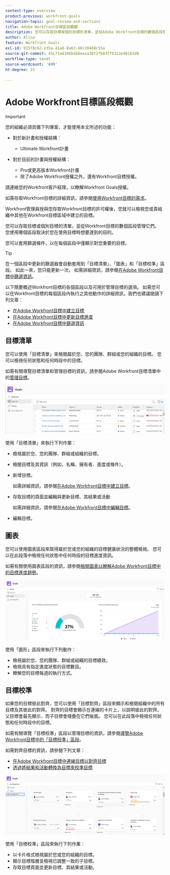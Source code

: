 ```yaml
---
content-type: overview
product-previous: workfront-goals
navigation-topic: goal-review-and-sections
title: Adobe Workfront目標區段概觀
description: 您可以存取目標或個別目標的清單，並從Adobe Workfront目標的數個區段管理它們。 使用哪個區段取決於您使用目標時想要達到的目的。
author: Alina
feature: Workfront Goals
exl-id: 915f8c62-e35a-41a0-8a63-40c28468c55a
source-git-commit: 45c71a8106bdb8eeaa38f2fb83ff0312e48183d0
workflow-type: tm+mt
source-wordcount: '699'
ht-degree: 1%

---
```


# Adobe Workfront目標區段概觀

>[!IMPORTANT]
>
>您的組織必須具備下列專案，才能使用本文所述的功能：
>
>* 對於新計畫和授權結構：
>
>   * Ultimate Workfront計畫
>    
>* 對於目前的計畫與授權結構：
>
>   * Pro或更高版本Workfront計畫
>   * 除了Adobe Workfront授權之外，還有Workfront目標授權。
>
>請連絡您的Workfront客戶經理，以瞭解Workfront Goals授權。
> 
>如需存取Workfront目標的詳細資訊，請參閱[使用Workfront目標的需求](/help/quicksilver/workfront-goals/goal-management/access-needed-for-wf-goals.md)。

Workfront管理員授與您存取Workfront目標的許可權後，您就可以檢視您或貴組織中其他在Workfront目標區域中建立的目標。

您可以存取目標或個別目標的清單，並從Workfront目標的數個區段管理它們。 您使用哪個區段取決於您在使用目標時想要達到的目的。

您可以套用篩選條件，以在每個區段中僅顯示對您重要的目標。

>[!TIP]
>
>在一個區段中更新的篩選器會自動套用到「目標清單」、「圖表」和「目標校準」區段。 如此一來，您只能更新一次。 如需詳細資訊，請參閱[在Adobe Workfront目標中篩選資訊](../../workfront-goals/goal-management/filter-information-wf-goals.md)。

以下簡要概述Workfront目標的各個區段以及可用於管理目標的選項。 如需您可以在Workfront目標的每個區段內執行之其他動作的詳細資訊，我們也建議閱讀下列文章：

* [在Adobe Workfront目標中建立目標](../../workfront-goals/goal-management/create-goals.md)
* [在Adobe Workfront目標中更新目標進度](../../workfront-goals/goal-review-and-workfront-goals-sections/check-in-goals.md)
* [在Adobe Workfront目標中篩選資訊](../../workfront-goals/goal-management/filter-information-wf-goals.md)


## 目標清單

您可以使用「目標清單」來檢閱屬於您、您的團隊、群組或您的組織的目標。 您可以檢視任何狀態和任何時段中的目標。

如需有關導覽目標清單和管理目標的資訊，請參閱Adobe Workfront目標清單中的[管理目標](../../workfront-goals/goal-review-and-workfront-goals-sections/manage-goals-in-goal-list.md)。

![目標清單](assets/goal-list-unshimmed.png)

使用「目標清單」來執行下列作業：

* 檢視屬於您、您的團隊、群組或組織的目標。
* 檢閱目標及其資訊（例如，名稱、擁有者、進度或條件）。
* 新增目標。

  如需詳細資訊，請參閱[在Adobe Workfront目標中建立目標](../../workfront-goals/goal-management/create-goals.md)。

* 存取目標的頁面並編輯與更新目標、其結果或活動

  如需詳細資訊，請參閱[在Adobe Workfront目標中編輯目標](../../workfront-goals/goal-management/edit-goals.md)。

* 編輯目標。

## 圖表

您可以使用圖表區段來取得屬於您或您的組織的目標健康狀況的整體檢視。 您可以在此段落中檢視任何狀態中任何時段的目標進度資訊。

如需有關使用圖表區段的資訊，請參閱[檢閱圖表以瞭解Adobe Workfront目標中的目標進度趨勢](../../workfront-goals/goal-review-and-workfront-goals-sections/review-goal-graphs.md)。

![圖表區段](assets/graphs-section-unshimmed.png)

使用「圖形」區段來執行下列動作：

* 檢視屬於您、您的團隊、群組或組織的目標績效。
* 檢視具有指定進度狀態的目標數目。
* 瞭解您的目標每週的執行方式。

## 目標校準

如果您的目標彼此對齊，您可以使用「目標對齊」區段來顯示和檢閱組織中的所有目標及其彼此的對齊。 對齊的目標會顯示在連線的卡片上，以說明彼此的對齊。 父目標會最先顯示，而子目標會棧疊在它們後面。 您可以在此段落中檢視任何狀態和任何時段中的目標。

如需有關導覽「目標校準」區段以管理目標的資訊，請參閱[導覽Adobe Workfront目標中的「目標校準」區段](../../workfront-goals/goal-alignment/navigate-goal-alignment-chart.md)。

如需對齊目標的資訊，請參閱下列文章：

* [在Adobe Workfront目標中連線目標以對齊目標](../../workfront-goals/goal-alignment/align-goals-by-connecting-them.md)
* [透過將結果和活動轉換為目標來校準目標](../../workfront-goals/goal-alignment/align-goals-by-converting-results-activities.md)

![目標對齊區段](assets/goal-alignment-section-unshimmed.png)

使用「目標校準」區段來執行下列作業：

* 以卡片格式檢視屬於您或您的組織的目標。
* 顯示目標階層並檢視已調整一致的子目標。
* 存取目標頁面並更新目標、其結果或活動。

<!--
## Pulse

<span class="preview"> The Pulse section has been removed from the Preview environment and will be removed from Workfront Goals with the 23.1 release. Use the Goal List area to review goals that you or your teams are responsible for.</span> 

You can use the Pulse section to review and request updates to goals that might influence the progress of your goals. These could be your own goals, or goals that belong to your teams, groups, or your organization. You can view goals in any status and from any time period in this section.

>[!TIP]
>
>Only goals that have been checked in on at least once display in the Pulse section.

For information about reviewing goals using the Pulse section, see [Review goals in the Adobe Workfront Goals Pulse section](../../workfront-goals/goal-review-and-workfront-goals-sections/review-goals-in-pulse.md).

![Pulse section](assets/pulse-section-350x141.png)

Use the Pulse section to do the following:

* View goals that belong to your teams, groups, or organization. 
* Review goal progress and updates, including aligned goals, their results, and activities. 
* Make or ask for updates to a goal by adding a comment. 
* Access the Goal Details panel and edit and update the goal, its results, or activities.
* Add new goals. 
* Check in on goals.

  >[!TIP]
  >
  >Clicking Check in opens the Check-in section in the left panel.

## Check-in

<span class="preview"> The Check-in section has been removed from the Preview environment and will be removed from Workfront Goals with the 23.1 release. Use the Goal List area to review goals that you or your teams are responsible for.</span>

You must have access to Edit Goals in your access level before you can access the Check- in section. For information about granting access to Goals, see  [Grant access to Adobe Workfront Goals](../../administration-and-setup/add-users/configure-and-grant-access/grant-access-goals.md).

You can use the Check-in section to update active goals and any results and activities that you are the owner of. You can primarily view only goals in an Active status in this section. Children goals aligned to active parents also display in the Check-in section, regardless of their status.

>[!IMPORTANT]
>
>* A goal displays in the Check-in section only if it is assigned to you or if it has a result or activity that is assigned to you. 
>* If a goal assigned to you is the child goal of a parent that is not assigned to you and your goal (the child goal) is closed, inactive, or a draft, the parent goal does not display in your Check-in section. 
>

For information about managing goals in the Goal List, see [Manage goals in the Goal List of Adobe Workfront Goals](../../workfront-goals/goal-review-and-workfront-goals-sections/manage-goals-in-goal-list.md).

![Check in section](assets/check-in-section-350x143.png)

Use the Check-in section to do the following:

* Review goal progress and updates, including aligned goals, their results, and activities. 
* Update the progress on the results and activities that are assigned to you. For information about updating goals by checking in on them, see [Update goal progress in Adobe Workfront Goals](../../workfront-goals/goal-review-and-workfront-goals-sections/check-in-goals.md).

  >[!IMPORTANT]
  >
  >You can check in only on the results and activities assigned to you in the Check-in section, and not those that are assigned to other entities.

* Add a comment to a goal, then click Post to make or ask for updates to a goal. 
* Access the Goal Details panel and edit and update the goal, its results, or activities.
* Add new goals.
-->
